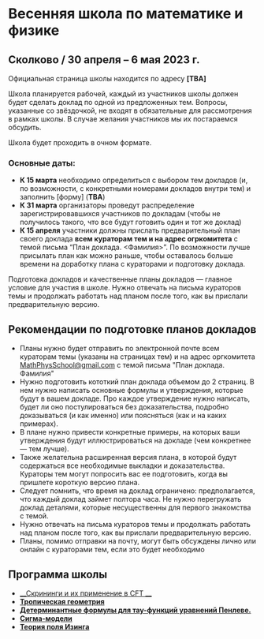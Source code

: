 # Весенняя школа по математике и физике

## Сколково / 30 апреля – 6 мая 2023 г.

Официальная страница школы находится по адресу **[TBA]**

Школа планируется рабочей, каждый из участников школы должен будет сделать доклад по одной из предложенных тем. Вопросы, указанные со звёздочкой, не входят в обязательные для рассмотрения в рамках школы. В случае желания участников мы их постараемся обсудить.

Школа будет проходить в очном формате.  

### Основные даты:
-  **К 15 марта** необходимо определиться с выбором тем докладов (и, по возможности, с конкретными номерами докладов внутри тем) и заполнить [форму] (**TBA**)
-  **К 31 марта** организаторы проведут распределение зарегистрировавшихся участников по докладам (чтобы не получилось такого, что все будут готовить один и тот же доклад)
- **К 15 апреля** участники должны прислать предварительный план своего доклада **всем кураторам тем и на адрес огркомитета** с темой письма “План доклада. <Фамилия>”. По возможности лучше присылать план как можно раньше, чтобы оставалось больше времени на доработку плана с кураторами и подготовку доклада.

Подготовка докладов и качественные планы докладов — главное условие для участия в школе. Нужно отвечать на письма кураторов темы и продолжать работать над планом после того, как вы прислали предварительную версию.

## Рекомендации по подготовке планов докладов

- Планы нужно будет отправить по электронной почте всем кураторам темы (указаны на страницах тем) и на адрес оргкомитета <MathPhysSchool@gmail.com> с темой письма "План доклада. Фамилия"
- Нужно подготовить кототкий план доклада объемом до 2 страниц. В нем нужно написать основные формулы и утверждения, которые будут в вашем докладе. Про каждое утверждение нужно написать, будет ли оно постулироваться без доказательства, подробно доказываться (и как именно) или поясняться (как и на каких примерах).
- В плане нужно привести конкретные примеры, на которых ваши утверждения будут иллюстрироваться на докладе (чем конкретнее — тем лучше).
- Также желательна расширенная версия плана, в которой будут содержаться все необходимые выкладки и доказательства. Кураторы тем могут попросить вас ее подготовить, когда вы пришлете короткую версию плана.
- Следует помнить, что время на доклад ограничено: предполагается, что каждый доклад займет полтора часа. Не нужно перегружать доклад деталями, которые несущественны для первого знакомства с темой.
- Нужно отвечать на письма кураторов темы и продолжать работать над планом после того, как вы прислали предварительную версию.
- Планы, помимо отправки на почту, могут быть обсуждены лично или онлайн с кураторами тем, если это будет необходимо




## Программа школы

- [__Скрининги и их применение в CFT __](./Screenings.md)
- [__Тропическая геометрия__](./Geometry.md)
- [__Детерминантные формулы для тау-функций уравнений Пенлеве.__](.Painleve/.md)
- [__Сигма-модели__](./Sigma-models.md)
- [__Теория поля Изинга__](./Ising.md)
